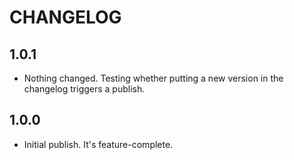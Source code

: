 # CHANGELOG

## 1.0.1

- Nothing changed. Testing whether putting a new version in the changelog triggers a publish.

## 1.0.0

- Initial publish. It's feature-complete.

